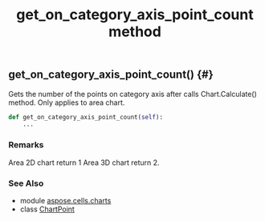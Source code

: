 ﻿---
title: get_on_category_axis_point_count method
second_title: Aspose.Cells for Python via .NET API References
description: 
type: docs
weight: 50
url: /aspose.cells.charts/chartpoint/get_on_category_axis_point_count/
is_root: false
---

## get_on_category_axis_point_count() {#}

Gets the number of the points on category axis after calls Chart.Calculate() method. Only applies to area chart.



```python
def get_on_category_axis_point_count(self):
    ...
```


### Remarks

Area 2D chart return 1
Area 3D chart return 2.


### See Also
* module [aspose.cells.charts](../../)
* class [ChartPoint](/cells/python-net/aspose.cells.charts/chartpoint)
